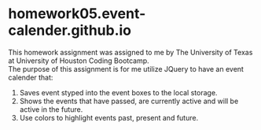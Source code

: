 # homework05.event-calender.github.io

This homework assignment was assigned to me by The University of Texas at University of Houston Coding Bootcamp.  
The purpose of this assignment is for me utilize JQuery to have an event calender that:
1. Saves event styped into the event boxes to the local storage. 
2. Shows the events that have passed, are currently active and will be active in the future.
3. Use colors to highlight events past, present and future. 